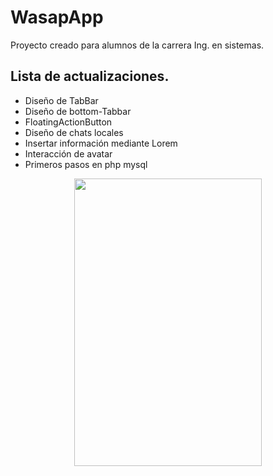 # WasapApp

Proyecto creado para alumnos de la carrera Ing. en sistemas.

## Lista de actualizaciones.

- Diseño de TabBar
- Diseño de bottom-Tabbar
- FloatingActionButton
- Diseño de chats locales
- Insertar información mediante Lorem
- Interacción de avatar
- Primeros pasos en php mysql

<p align="center">
  <img width="300" height="460" src="https://i.imgur.com/Cf4yrGM.png">
</p>